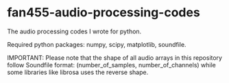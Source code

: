 # fan455-audio-processing-codes
The audio processing codes I wrote for python.

Required python packages: numpy, scipy, matplotlib, soundfile.

IMPORTANT: Please note that the shape of all audio arrays in this repository follow Soundfile format: (number_of_samples, number_of_channels) while some libraries like librosa uses the reverse shape.
